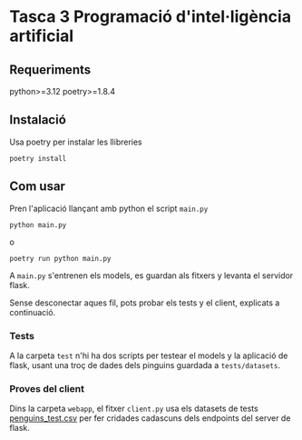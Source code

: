 # Tasca 3 Programació d'intel·ligència artificial

## Requeriments

python>=3.12
poetry>=1.8.4

## Instalació

Usa poetry per instalar les llibreries

```shell
poetry install
```

## Com usar

Pren l'aplicació llançant amb python el script `main.py`

```shell
python main.py
```

o

```shell
poetry run python main.py
```

A `main.py` s'entrenen els models, es guardan als fitxers y levanta el servidor flask.

Sense desconectar aques fil, pots probar els tests y el client, explicats a continuació.

### Tests
A la carpeta `test` n'hi ha dos scripts per testear el models y la aplicació de flask, usant una troç de dades dels pinguins guardada a `tests/datasets`.

### Proves del client

Dins la carpeta `webapp`, el fitxer `client.py` usa els datasets de tests [penguins_test.csv]([https://github.com/germanitxu/tasca_3_programacio/blob/master/src/datasets/penguins_test.csv]) per fer cridades cadascuns dels endpoints del server de flask.

